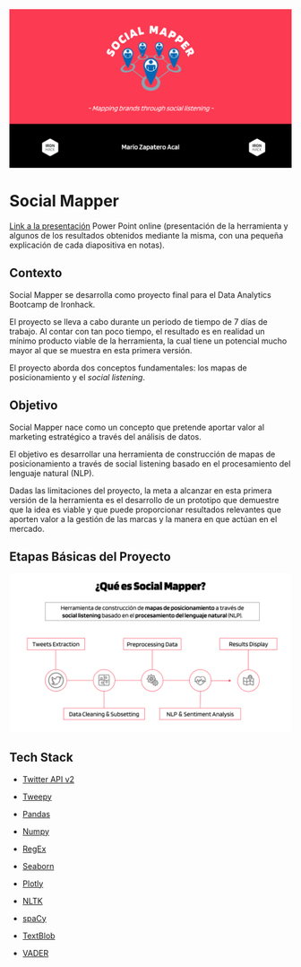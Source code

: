<img src= "images/cover.png">


# Social Mapper

[Link a la presentación](https://1drv.ms/p/s!AotMQ8QrJclkg6lnUITa_US68WW9HQ?e=5hc0Lm) Power Point online (presentación de la herramienta y algunos de los resultados obtenidos mediante la misma, con una pequeña explicación de cada diapositiva en notas).

## Contexto

Social Mapper se desarrolla como proyecto final para el Data Analytics Bootcamp de Ironhack.

El proyecto se lleva a cabo durante un periodo de tiempo de 7 días de trabajo. Al contar con tan poco tiempo, el resultado es en realidad un mínimo producto viable de la herramienta, la cual tiene un potencial mucho mayor al que se muestra en esta primera versión.

El proyecto aborda dos conceptos fundamentales: los mapas de posicionamiento y el *social listening*.


## Objetivo

Social Mapper nace como un concepto que pretende aportar valor al marketing estratégico a través del análisis de datos.

El objetivo es desarrollar una herramienta de construcción de mapas de posicionamiento a través de​ social listening basado en el procesamiento del lenguaje natural (NLP).

Dadas las limitaciones del proyecto, la meta a alcanzar en esta primera versión de la herramienta es el desarrollo de un prototipo que demuestre que la idea es viable y que puede proporcionar resultados relevantes que aporten valor a la gestión de las marcas y la manera en que actúan en el mercado.


## Etapas Básicas del Proyecto

<img src= "images/process.png">


## Tech Stack

- [Twitter API v2](https://developer.twitter.com/en/docs/twitter-api)

- [Tweepy](https://www.tweepy.org/)
- [Pandas](https://pandas.pydata.org/)
- [Numpy](https://numpy.org/)
- [RegEx](https://docs.python.org/3/library/re.html)
- [Seaborn](https://seaborn.pydata.org/#)
- [Plotly](https://plotly.com/python/)
- [NLTK](https://www.nltk.org/)
- [spaCy](https://spacy.io/)
- [TextBlob](https://textblob.readthedocs.io/en/dev/#)
- [VADER](https://pypi.org/project/vaderSentiment/)




